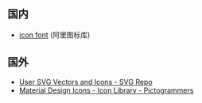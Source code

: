 
## 国内

- [icon font](https://www.iconfont.cn/) (阿里图标库)


## 国外

- [User SVG Vectors and Icons - SVG Repo](https://www.svgrepo.com/vectors/user/)
- [Material Design Icons - Icon Library - Pictogrammers](https://pictogrammers.com/library/mdi/)